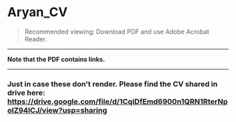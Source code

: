 # Aryan_CV


> Recommended viewing: Download PDF and use Adobe Acrobat Reader.         

---


**Note that the PDF contains links.**

---


### Just in case these don't render. Please find the CV shared in drive here: https://drive.google.com/file/d/1CqiDfEmd6900n1QRN1RterNpoIZ94ICJ/view?usp=sharing
